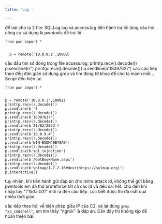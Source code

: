 ```yaml
---
title: 'Log '

---
```


đề bài cho ta 2 file: SQLLog.log và access.log 
tiến hành trả lời từng câu hỏi. 
công cụ sử dụng là pwntools để trả lời.
```
from pwn import *


  p = remote('10.8.0.1',10002)
```
câu đầu tìm số dòng trong file access.log:
print(p.recv().decode())
p.sendline(b'')
print(p.recv().decode())
p.sendline(b'18397627')
các câu tiếp theo đều đơn giản sử dụng grep và tìm đúng từ khoa để cho ta manh mối...
Script đến hiện tại: 
```
from pwn import *


p = remote('10.8.0.1',10002)
print(p.recv().decode())
p.sendline(b'')
print(p.recv().decode())
p.sendline(b'18397627')
print(p.recv().decode())
p.sendline(b'21/02/2023')
print(p.recv().decode())
p.sendline(b'10.0.9.4')
print(p.recv().decode())
p.sendline(b'WIN-BSDM40BT0A0')
print(p.recv().decode())
p.sendline(b'sql_injection')
print(p.recv().decode())
p.sendline(b'/GetBookName.aspx')
print(p.recv().decode())
p.sendline(b'sqlmap/1.7.2.16#dev+(https://sqlmap.org)')
p.interactive()
```

tuy nhiên, khi tiến hành gửi đáp án cho mitre attack id, không thể gửi bằng pwntools 
em đã thử bruteforce tất cả các id và đều sai hết.
cho đến khi nhập tay *"T1505.001"* mới ra đến câu tiếp. Lúc biết được thì đã mất quá nhiều thời gian.

câu tiếp theo hỏi về biện pháp giấu IP của C2, và lại dùng `grep "xp_cmdshell"`, em tìm thấy "ngrok" là đáp án. Đến đây thì không kịp để hoàn thiện bài.
